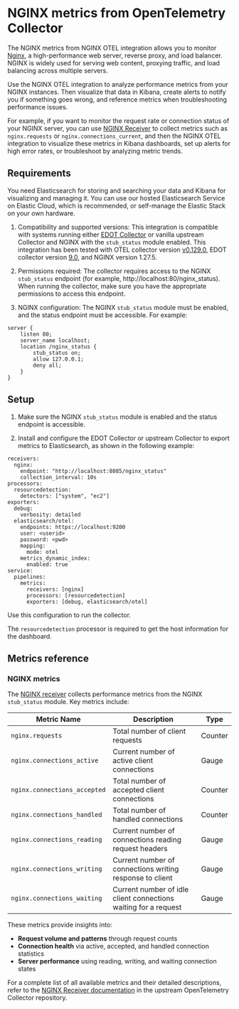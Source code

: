# NGINX metrics from OpenTelemetry Collector 

The NGINX metrics from NGINX OTEL integration allows you to monitor [Nginx](https://nginx.org/), a high-performance web server, reverse proxy, and load balancer. NGINX is widely used for serving web content, proxying traffic, and load balancing across multiple servers.

Use the NGINX OTEL integration to analyze performance metrics from your NGINX instances. Then visualize that data in Kibana, create alerts to notify you if something goes wrong, and reference metrics when troubleshooting performance issues.

For example, if you want to monitor the request rate or connection status of your NGINX server, you can use [NGINX Receiver](https://github.com/open-telemetry/opentelemetry-collector-contrib/tree/main/receiver/nginxreceiver#nginx-receiver) to collect metrics such as `nginx.requests` or `nginx.connections_current`, and then the NGINX OTEL integration to visualize these metrics in Kibana dashboards, set up alerts for high error rates, or troubleshoot by analyzing metric trends.


## Requirements

You need Elasticsearch for storing and searching your data and Kibana for visualizing and managing it. You can use our hosted Elasticsearch Service on Elastic Cloud, which is recommended, or self-manage the Elastic Stack on your own hardware.

1. Compatibility and supported versions: This integration is compatible with systems running either [EDOT Collector](https://www.elastic.co/docs/reference/opentelemetry/quickstart/) or vanilla upstream Collector and NGINX with the `stub_status` module enabled. This integration has been tested with OTEL collector version [v0.129.0](https://github.com/open-telemetry/opentelemetry-collector/tree/v0.129.0), EDOT collector version [9.0](https://www.elastic.co/docs/reference/opentelemetry/compatibility/collectors), and NGINX version 1.27.5. 

2. Permissions required: The collector requires access to the NGINX `stub_status` endpoint (for example, http://localhost:80/nginx_status). When running the collector, make sure you have the appropriate permissions to access this endpoint.

3. NGINX configuration: The NGINX `stub_status` module must be enabled, and the status endpoint must be accessible. For example:
```
server {
    listen 80;
    server_name localhost;
    location /nginx_status {
        stub_status on;
        allow 127.0.0.1;
        deny all;
    }
}
```


## Setup

1. Make sure the NGINX `stub_status` module is enabled and the status endpoint is accessible.

2. Install and configure the EDOT Collector or upstream Collector to export metrics to Elasticsearch, as shown in the following example:

```
receivers:
  nginx:  
    endpoint: "http://localhost:8085/nginx_status"
    collection_interval: 10s
processors:
  resourcedetection:
    detectors: ["system", "ec2"]
exporters:
  debug:
    verbosity: detailed
  elasticsearch/otel:
    endpoints: https://localhost:9200
    user: <userid>
    password: <pwd>
    mapping:
      mode: otel 
    metrics_dynamic_index:
      enabled: true
service:
  pipelines:
    metrics:
      receivers: [nginx]
      processors: [resourcedetection]
      exporters: [debug, elasticsearch/otel]
```
Use this configuration to run the collector.

The `resourcedetection` processor is required to get the host information for the dashboard.

## Metrics reference

### NGINX metrics
The [NGINX receiver]((https://github.com/open-telemetry/opentelemetry-collector-contrib/blob/main/receiver/nginxreceiver/documentation.md)) collects performance metrics from the NGINX `stub_status` module. Key metrics include:

| Metric Name | Description | Type |
|-------------|-------------|------|
| `nginx.requests` | Total number of client requests | Counter |
| `nginx.connections_active` | Current number of active client connections | Gauge |
| `nginx.connections_accepted` | Total number of accepted client connections | Counter |
| `nginx.connections_handled` | Total number of handled connections | Counter |
| `nginx.connections_reading` | Current number of connections reading request headers | Gauge |
| `nginx.connections_writing` | Current number of connections writing response to client | Gauge |
| `nginx.connections_waiting` | Current number of idle client connections waiting for a request | Gauge |

These metrics provide insights into:
- **Request volume and patterns** through request counts
- **Connection health** via active, accepted, and handled connection statistics  
- **Server performance** using reading, writing, and waiting connection states

For a complete list of all available metrics and their detailed descriptions, refer to the [NGINX Receiver documentation](https://github.com/open-telemetry/opentelemetry-collector-contrib/blob/main/receiver/nginxreceiver/documentation.md) in the upstream OpenTelemetry Collector repository.








